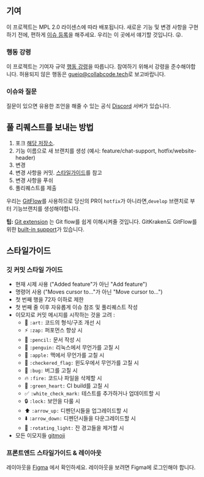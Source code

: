 ## 기여

이 프로젝트는 MPL 2.0 라이센스에 따라 배포됩니다.
새로운 기능 및 변경 사항을 구현하기 전에, 편하게 [이슈 등록](https://github.com/CollabCodeTech/collabcodetraining-frontend/issues/new)을 해주세요.
우리는 이 곳에서 얘기할 것입니다. :stuck_out_tongue_winking_eye:.

### 행동 강령

이 프로젝트는 기여자 규약 [행동 강령](CODE_OF_CONDUCT_ko.md)을 따릅니다.
참여하기 위해서 강령을 준수해야합니다. 허용되지 않은 행동은 [gueio@collabcode.tech](mailto:gueio@collabcode.tech)로 보고바랍니다.

### 이슈와 질문

질문이 있으면 유용한 조언을 해줄 수 있는 공식 [Discord](https://discord.gg/YeeEAYj) 서버가 있습니다.

## 풀 리퀘스트를 보내는 방법

1. 포크 [해당 저장소](https://github.com/CollabCodeTech/collabcodetraining-frontend/fork).
2. 기능 이름으로 새 브랜치를 생성 (예시: feature/chat-support, hotfix/website-header)
3. 변경
4. 변경 사항을 커밋. [스타일가이드](#스타일가이드)를 참고
5. 변경 사항을 푸쉬
6. 풀리퀘스트를 제출

우리는 [GitFlow](https://nvie.com/posts/a-successful-git-branching-model/)를 사용하므로
당신의 PR이 `hotfix`가 아니라면,`develop` 브랜치로 부터 기능브랜치를 생성해야합니다.

**팁:** [Git extension](https://github.com/nvie/gitflow) 는 Git flow를 쉽게 이해시켜줄 것입니다.
GitKraken도 GitFlow를 위한 [built-in support](https://support.gitkraken.com/git-workflows-and-extensions/git-flow/)가 있습니다.

## 스타일가이드
### 깃 커밋 스타일 가이드

* 현재 시제 사용 ("Added feature"가 아닌 "Add feature")
* 명령어 사용 ("Moves cursor to..."가 아닌 "Move cursor to...")
* 첫 번째 행을 72자 이하로 제한
* 첫 번째 줄 이후 자유롭게 이슈 참조 및 풀리퀘스트 작성
* 이모지로 커밋 메시지를 시작하는 것을 고려 :
    * :art: `:art:` 코드의 형식/구조 개선 시
    * :zap: `:zap:` 퍼포먼스 향상 시
    * :pencil: `:pencil:` 문서 작성 시
    * :penguin: `:penguin:` 리눅스에서 무언가를 고칠 시
    * :apple: `:apple:` 맥에서 무언가를 고칠 시
    * :checkered_flag: `:checkered_flag:` 윈도우에서 무언가를 고칠 시
    * :bug: `:bug:` 버그를 고칠 시
    * :fire: `:fire:` 코드나 파일을 삭제할 시
    * :green_heart: `:green_heart:` CI build를 고칠 시
    * :white_check_mark: `:white_check_mark:` 테스트를 추가하거나 업데이트할 시
    * :lock: `:lock:` 보안을 다룰 시
    * :arrow_up: `:arrow_up:` 디펜던시들을 업그레이드할 시
    * :arrow_down: `:arrow_down:` 디펜던시들을 다운그레이드할 시
    * :rotating_light: `:rotating_light:` 잔 경고들을 제거할 시
* 모든 이모지들 [gitmoji](https://gitmoji.carloscuesta.me/)

### 프론트엔드 스타일가이드 & 레이아웃

레이아웃을 [Figma](https://www.figma.com/file/gL5DC1W2R9zhfCRRXAjJGn/CollabWorld.training?node-id=1%3A384) 에서 확인하세요.
레이아웃을 보려면 Figma에 로그인해야 합니다.
